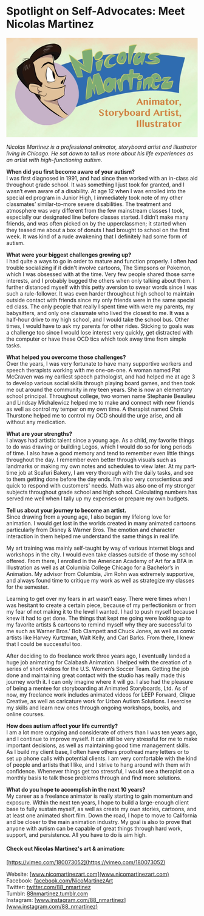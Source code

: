 # Spotlight on Self-Advocates: Meet Nicolas Martinez

![nicopic](Nicopic.png)

*Nicolas Martinez is a professional animator, storyboard artist and illustrator living in Chicago. He sat down to tell us more about his life experiences as an artist with high-functioning autism.*

**When did you first become aware of your autism?** <br/>
I was first diagnosed in 1991, and had since then worked with an in-class aid throughout grade school. It was something I just took for granted, and I wasn’t even aware of a disability. At age 12 when I was enrolled into the special ed program in Junior High, I immediately took note of my other classmates’ similar-to-more severe disabilities. The treatment and atmosphere was very different from the few mainstream classes I took, especially our designated line before classes started. I didn’t make many friends, and was often picked on by the upperclassmen; it started when they teased me about a box of donuts I had brought to school on the first week. It was kind of a rude awakening that I definitely had some form of autism.

**What were your biggest challenges growing up?** <br/>
I had quite a ways to go in order to mature and function properly. I often had trouble socializing if it didn't involve cartoons, The Simpsons or Pokemon, which I was obsessed with at the time. Very few people shared those same interests, and I probably bugged the others when only talking about them. I further distanced myself with this petty aversion to swear words since I was such a rule-follower. It was even harder throughout high school to maintain outside contact with friends since my only friends were in the same special ed class. The only people that really I spent time with were my parents, my babysitters, and only one classmate who lived the closest to me. It was a half-hour drive to my high school, and I would take the school bus. Other times, I would have to ask my parents for other rides. Sticking to goals was a challenge too since I would lose interest very quickly, get distracted with the computer or have these OCD tics which took away time from simple tasks.

**What helped you overcome those challenges?** <br/>
Over the years, I was very fortunate to have many supportive workers and speech therapists working with me one-on-one. A woman named Pat McCraven was my earliest speech pathologist, and had helped me at age 3 to develop various social skills through playing board games, and then took me out around the community in my teen years. She is now an elementary school principal. Throughout college, two women name Stephanie Beaulieu and Lindsay Michalewicz helped me to make and connect with new friends as well as control my temper on my own time. A therapist named Chris Thurstone helped me to control my OCD should the urge arise, and all without any medication.

**What are your strengths?** <br/>
I always had artistic talent since a young age. As a child, my favorite things to do was drawing or building Legos, which I would do so for long periods of time. I also have a good memory and tend to remember even little things throughout the day. I remember even better through visuals such as landmarks or making my own notes and schedules to view later. At my part-time job at Scafuri Bakery, I am very thorough with the daily tasks, and see to them getting done before the day ends. I'm also very conscientious and quick to respond with customers' needs. Math was also one of my stronger subjects throughout grade school and high school. Calculating numbers has served me well when I tally up my expenses or prepare my own budgets.

**Tell us about your journey to become an artist.** <br/>
Since drawing from a young age, I also began my lifelong love for animation. I would get lost in the worlds created in many animated cartoons particularly from Disney & Warner Bros. The emotion and character interaction in them helped me understand the same things in real life.

My art training was mainly self-taught by way of various internet blogs and workshops in the city. I would even take classes outside of those my school offered. From there, I enrolled in the American Academy of Art for a BFA in Illustration as well as at Columbia College Chicago for a Bachelor’s in Animation. My advisor from Columbia, Jim Rohn was extremely supportive, and always found time to critique my work as well as strategize my classes for the semester.

Learning to get over my fears in art wasn’t easy. There were times when I was hesitant to create a certain piece, because of my perfectionism or from my fear of not making it to the level I wanted. I had to push myself because I knew it had to get done. The things that kept me going were looking up to my favorite artists & cartoons to remind myself why they are successful to me such as Warner Bros.’ Bob Clampett and Chuck Jones, as well as comic artists like Harvey Kurtzman, Walt Kelly, and Carl Barks. From there, I knew that I could be successful too.

After deciding to do freelance work three years ago, I eventually landed a huge job animating for Calabash Animation. I helped with the creation of a series of short videos for the U.S. Women’s Soccer Team. Getting the job done and maintaining great contact with the studio has really made this journey worth it. I can only imagine where it will go. I also had the pleasure of being a mentee for storyboarding at Animated Storyboards, Ltd. As of now, my freelance work includes animated videos for LEEP Forward, Clique Creative, as well as caricature work for Urban Autism Solutions. I exercise my skills and learn new ones through ongoing workshops, books, and online courses.

**How does autism affect your life currently?** <br/>
I am a lot more outgoing and considerate of others than I was ten years ago, and I continue to improve myself. It can still be very stressful for me to make important decisions, as well as maintaining good time management skills. As I build my client base, I often have others proofread many letters or to set up phone calls with potential clients. I am very comfortable with the kind of people and artists that I like, and I strive to hang around with them with confidence. Whenever things get too stressful, I would see a therapist on a monthly basis to talk those problems through and find more solutions.

**What do you hope to accomplish in the next 10 years?** <br/>
My career as a freelance animator is really starting to gain momentum and exposure. Within the next ten years, I hope to build a large-enough client base to fully sustain myself, as well as create my own stories, cartoons, and at least one animated short film. Down the road, I hope to move to California and be closer to the main animation industry. My goal is also to prove that anyone with autism can be capable of great things through hard work, support, and persistence. All you have to do is aim high.


#### Check out Nicolas Martinez's art & animation:

[https://vimeo.com/180073052](https://vimeo.com/180073052)

   Website: [www.nicomartinezart.com](www.nicomartinezart.com) <br/>
   Facebook: [facebook.com/NicoMartinezArt](facebook.com/NicoMartinezArt) <br/>
   Twitter: [twitter.com/88_nmartinez](twitter.com/88_nmartinez) <br/>
   Tumblr: [88nmartinez.tumblr.com](88nmartinez.tumblr.com) <br/>
   Instagram: [www.instagram.com/88_nmartinez](www.instagram.com/88_nmartinez)
